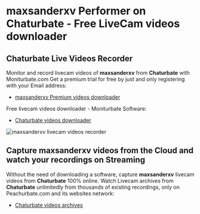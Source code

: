 # maxsanderxv Performer on Chaturbate - Free LiveCam videos downloader

## Chaturbate Live Videos Recorder

Monitor and record livecam videos of **maxsanderxv** from **Chaturbate** with Moniturbate.com
Get a premium trial for free by just and only registering with your Email address:
* [maxsanderxv Premium videos downloader](https://moniturbate.com/request-demo-licence-key.html)

Free livecam videos downloader - Moniturbate Software:
* [Chaturbate videos downloader](https://moniturbate.com/moniturbate-download-software.html)

![maxsanderxv livecam videos recorder](https://peachurnet.com/templates/moniturbate-software.png)


## Capture maxsanderxv videos from the Cloud and watch your recordings on Streaming

Without the need of downloading a software, capture **maxsanderxv** livecam videos from **Chaturbate** 100% online.
Watch Livecam archives from **Chaturbate** unlimitedly from thousands of existing recordings, only on Peachurbate.com and its websites network:
* [Chaturbate videos archives](https://peachurnet.com/)
